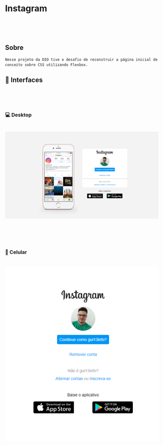 # Instagram
<br/><br/><br/>

## Sobre

```sh
Nesse projeto da DIO tive o desafio de reconstruir a página inicial de login do Instagram, onde foi abordado o 
conceito sobre CSS utilizando Flexbox.
```

## :pushpin: Interfaces
<br/><br/><br/>

### :computer: Desktop

<h1 align="center">
<img src="https://github.com/gui13info/Instagram-DIO/blob/master/screen/desktop.png" alt="Projeto png" />
</h1>

<br/><br/><br/>

### :iphone: Celular

<h1 align="center">
<img src="https://github.com/gui13info/Instagram-DIO/blob/master/screen/phone.png" alt="Projeto png" />
</h1>